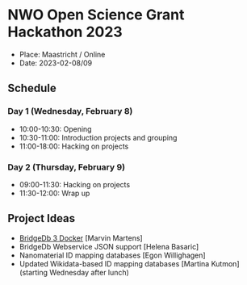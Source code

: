 # NWO Open Science Grant Hackathon 2023

* Place: Maastricht / Online
* Date: 2023-02-08/09

## Schedule

### Day 1 (Wednesday, February 8)

* 10:00-10:30: Opening
* 10:30-11:00: Introduction projects and grouping
* 11:00-18:00: Hacking on projects

### Day 2 (Thursday, February 9)

* 09:00-11:30: Hacking on projects
* 11:30-12:00: Wrap up

## Project Ideas

* [BridgeDb 3 Docker](https://github.com/bridgedb/nwo-hackathon-2023/issues/1) [Marvin Martens]
* BridgeDb Webservice JSON support [Helena Basaric]
* Nanomaterial ID mapping databases [Egon Willighagen]
* Updated Wikidata-based ID mapping databases [Martina Kutmon] (starting Wednesday after lunch)
